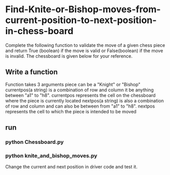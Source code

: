 # Find-Knite-or-Bishop-moves-from-current-position-to-next-position-in-chess-board
Complete the following function to validate the move of a given chess piece and return True (boolean) if the move is valid or False(boolean) if the move is invalid. The chessboard is given below for your reference.
## Write a function
Function takes 3 arguments
piece can be a "Knight" or "Bishop"
currentpos(a string) is a combination of row and column it be anything between "a1" to "h8". currentpos represents the cell on the chessboard where the piece is currently located
nextpos(a string) is also a combination of row and column and can also be between from "a1" to "h8". nextpos represents the cell to which the piece is intended to be moved


## run
### python Chessboard.py

### python knite_and_bishop_moves.py

Change the current and next position in driver code and test it.
